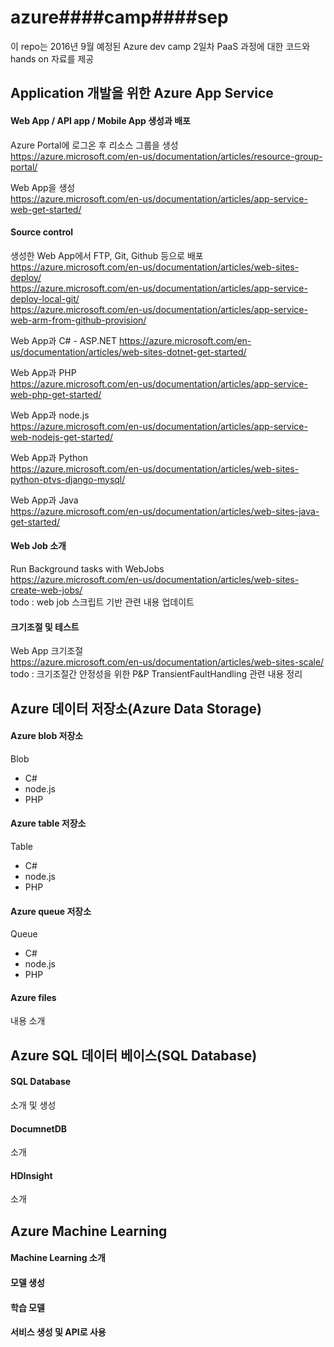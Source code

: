 # azure####camp####sep
이 repo는 2016년 9월 예정된 Azure dev camp 2일차 PaaS 과정에 대한 코드와 hands on 자료를 제공


## Application 개발을 위한 Azure App Service  
#### Web App / API app / Mobile App 생성과 배포
Azure Portal에 로그온 후 리소스 그룹을 생성  
https://azure.microsoft.com/en-us/documentation/articles/resource-group-portal/  

Web App을 생성  
https://azure.microsoft.com/en-us/documentation/articles/app-service-web-get-started/  

#### Source control
생성한 Web App에서 FTP, Git, Github 등으로 배포  
https://azure.microsoft.com/en-us/documentation/articles/web-sites-deploy/  
https://azure.microsoft.com/en-us/documentation/articles/app-service-deploy-local-git/  
https://azure.microsoft.com/en-us/documentation/articles/app-service-web-arm-from-github-provision/  

Web App과 C# - ASP.NET
https://azure.microsoft.com/en-us/documentation/articles/web-sites-dotnet-get-started/  

Web App과 PHP  
https://azure.microsoft.com/en-us/documentation/articles/app-service-web-php-get-started/  

Web App과 node.js  
https://azure.microsoft.com/en-us/documentation/articles/app-service-web-nodejs-get-started/  

Web App과 Python  
https://azure.microsoft.com/en-us/documentation/articles/web-sites-python-ptvs-django-mysql/  

Web App과 Java  
https://azure.microsoft.com/en-us/documentation/articles/web-sites-java-get-started/  


#### Web Job 소개
Run Background tasks with WebJobs  
https://azure.microsoft.com/en-us/documentation/articles/web-sites-create-web-jobs/  
todo : web job 스크립트 기반 관련 내용 업데이트  

#### 크기조절 및 테스트
Web App 크기조절  
https://azure.microsoft.com/en-us/documentation/articles/web-sites-scale/  
todo : 크기조절간 안정성을 위한 P&P TransientFaultHandling 관련 내용 정리

## Azure 데이터 저장소(Azure Data Storage)  
#### Azure blob 저장소
Blob
- C#
- node.js
- PHP

#### Azure table 저장소
Table
- C#
- node.js
- PHP

#### Azure queue 저장소
Queue
- C#
- node.js
- PHP

#### Azure files
내용 소개  

## Azure SQL 데이터 베이스(SQL Database)  
#### SQL Database
소개 및 생성

#### DocumnetDB
소개

#### HDInsight
소개

## Azure Machine Learning  
#### Machine Learning 소개
#### 모델 생성
#### 학습 모델
#### 서비스 생성 및 API로 사용
